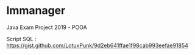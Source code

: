 # Immanager
Java Exam Project 2019 - POOA

Script SQL : https://gist.github.com/LotuxPunk/9d2eb641ffae1f98cab993eefae91854
